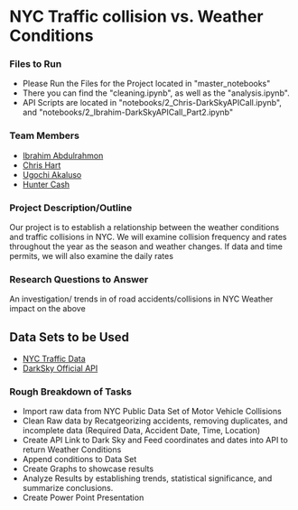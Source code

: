 # NYC Traffic collision vs. Weather Conditions

### Files to Run
- Please Run the Files for the Project located in "master_notebooks"
- There you can find the "cleaning.ipynb", as well as the "analysis.ipynb". 
- API Scripts are located in "notebooks/2_Chris-DarkSkyAPICall.ipynb", and "notebooks/2_Ibrahim-DarkSkyAPICall_Part2.ipynb"

### Team Members

- [Ibrahim Abdulrahmon](https://github.com/abdulib "GitHub")
- [Chris Hart](https://github.com/zebuite "Github")
- [Ugochi Akaluso](https://github.com/ugochi "GitHub")
- [Hunter Cash](https://github.com/huntercash "GitHub")

### Project Description/Outline

Our project is to establish a relationship between the weather conditions and traffic collisions in NYC. We will examine collision frequency and rates throughout the year as the season and weather changes. If data and time permits, we will also examine the daily rates

### Research Questions to Answer

An investigation/ trends in of road accidents/collisions in NYC
Weather impact on the above
## Data Sets to be Used
- [NYC Traffic Data](https://data.cityofnewyork.us/Public-Safety/NYPD-Motor-Vehicle-Collisions/h9gi-nx95 "NYC Traffic Data")
- [DarkSky Official API](https://darksky.net/dev "Dark Sky API")

### Rough Breakdown of Tasks

- Import raw data from NYC Public Data Set of Motor Vehicle Collisions
- Clean Raw data by Recatgeorizing accidents, removing duplicates, and incomplete data
(Required Data, Accident Date, Time, Location)
- Create API Link to Dark Sky and Feed coordinates and dates into API to return Weather Conditions
- Append conditions to Data Set
- Create Graphs to showcase results
- Analyze Results by establishing trends, statistical significance, and summarize conclusions.
- Create Power Point Presentation 
